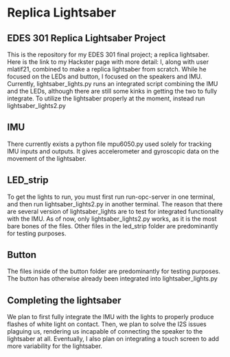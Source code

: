# Replica Lightsaber
## EDES 301 Replica Lightsaber Project
This is the repository for my EDES 301 final project; a replica lightsaber. Here is the link to my Hackster page with more detail: 
I, along with user mlatif21, combined to make a replica lightsaber from scratch. While he focused on the LEDs and button, I focused on the speakers and IMU.
Currently, lightsaber_lights.py runs an integrated script combining the IMU and the LEDs, although there are still some kinks in getting the two to fully integrate.
To utilize the lightsaber properly at the moment, instead run lightsaber_lights2.py
## IMU
There currently exists a python file mpu6050.py used solely for tracking IMU inputs and outputs. It gives accelerometer and gyroscopic data on the movement of the lightsaber.
## LED_strip
To get the lights to run, you must first run run-opc-server in one terminal, and then run lightsaber_lights2.py in another terminal. The reason that there are several version of lightsaber_lights are to test for integrated functionality with the IMU. As of now, only lightsaber_lights2.py works, as it is the most bare bones of the files. 
Other files in the led_strip folder are predominantly for testing purposes.
## Button
The files inside of the button folder are predominantly for testing purposes. The button has otherwise already been integrated into lightsaber_lights.py
## Completing the lightsaber
We plan to first fully integrate the IMU with the lights to properly produce flashes of white light on contact. Then, we plan to solve the I2S issues plaguing us, rendering us incapable of connecting the speaker to the lightsaber at all. Eventually, I also plan on integrating a touch screen to add more variability for the lightsaber.
